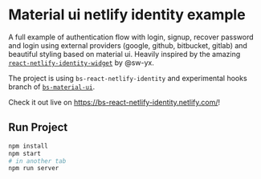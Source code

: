 # Material ui netlify identity example

A full example of authentication flow with login, signup, recover password and login using external providers (google, github, bitbucket, gitlab) and beautiful styling based on material ui. Heavily inspired by the amazing [`react-netlify-identity-widget`](https://github.com/sw-yx/react-netlify-identity-widget/) by @sw-yx.

The project is using `bs-react-netlify-identity` and experimental hooks branch of [`bs-material-ui`](https://github.com/jsiebern/bs-material-ui/tree/hooks/).

Check it out live on https://bs-react-netlify-identity.netlify.com/!

## Run Project

```sh
npm install
npm start
# in another tab
npm run server
```
